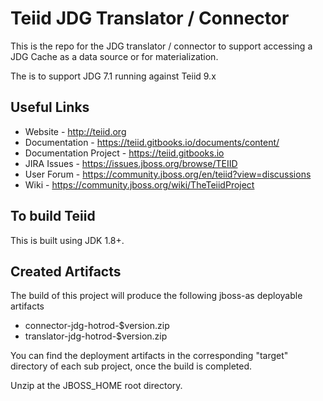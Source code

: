 Teiid JDG Translator / Connector 
=====

This is the repo for the JDG translator / connector to support accessing a JDG Cache as a data source or for materialization.

The is to support JDG 7.1 running against Teiid 9.x

## Useful Links
- Website - http://teiid.org
- Documentation - https://teiid.gitbooks.io/documents/content/
- Documentation Project - https://teiid.gitbooks.io
- JIRA Issues -  https://issues.jboss.org/browse/TEIID
- User Forum - https://community.jboss.org/en/teiid?view=discussions
- Wiki - https://community.jboss.org/wiki/TheTeiidProject

## To build Teiid

This is built using JDK 1.8+.


## Created Artifacts

The build of this project will produce the following jboss-as deployable artifacts

* connector-jdg-hotrod-$version.zip
* translator-jdg-hotrod-$version.zip
	
You can find the deployment artifacts in the corresponding "target" directory of each sub project, once the build is completed.

Unzip at the JBOSS_HOME root directory.

